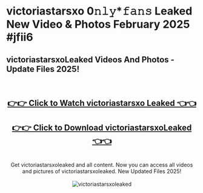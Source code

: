 # victoriastarsxo 0𝚗𝚕𝚢*𝚏𝚊𝚗𝚜 Leaked New Video & Photos February 2025 #jfii6

<h2>victoriastarsxoLeaked Videos And Photos - Update Files 2025!</h2>
<br>
<div align="center">
<h2><a href="https://mediaupload.pro?title=victoriastarsxo&ref=11F" rel="nofollow">👉👉 Click to Watch victoriastarsxo Leaked 👈👈</a></h2>
<h2><a href="https://mediaupload.pro?title=victoriastarsxo&ref=11F" rel="nofollow">👉👉 Click to Download victoriastarsxoLeaked 👈👈</a></h2>
<br>
Get victoriastarsxoleaked and all content. Now you can access all videos and pictures of victoriastarsxoleaked. New Updated Files 2025!
<br>
<br>
<a href="https://mediaupload.pro?title=victoriastarsxo&ref=11F" rel="nofollow" data-target="animated-image.originalLink"><img src="https://i.ibb.co/Gkj2r4b/banner.png" alt="victoriastarsxoleaked" style="max-width: 100%; display: inline-block;" data-target="animated-image.originalImage"></a>
</div>
<br>

